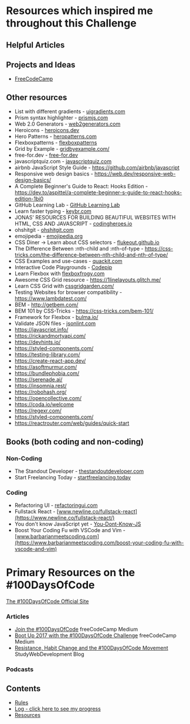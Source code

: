 # Resources which inspired me throughout this Challenge

## Helpful Articles

## Projects and Ideas

- [FreeCodeCamp](https://www.freecodecamp.com)

## Other resources

- List with different gradients - [uigradients.com](https://uigradients.com/)
- Prism syntax highlighter - [prismjs.com](https://prismjs.com/)
- Web 2.0 Generators - [web2generators.com](https://www.web2generators.com/)
- Heroicons - [heroicons.dev](https://heroicons.dev/)
- Hero Patterns - [heropatterns.com](https://www.heropatterns.com/)
- Flexboxpatterns - [flexboxpatterns](https://www.flexboxpatterns.com/)
- Grid by Example - [gridbyexample.com/](https://gridbyexample.com/)
- free-for.dev - [free-for.dev](https://free-for.dev/)
- javascriptquiz.com - [javascriptquiz.com](https://javascriptquiz.com/)
- airbnb JavaScript Style Guide - https://github.com/airbnb/javascript
- Responsive web design basics - https://web.dev/responsive-web-design-basics/
- A Complete Beginner's Guide to React: Hooks Edition - https://dev.to/aspittel/a-complete-beginner-s-guide-to-react-hooks-edition-1bi0
- GitHub Learning Lab - [GitHub Learning Lab](https://lab.github.com/)
- Learn faster typing - [keybr.com](https://www.keybr.com/)
- JONAS' RESOURCES FOR BUILDING BEAUTIFUL WEBSITES WITH HTML, CSS AND JAVASCRIPT - [codingheroes.io](http://codingheroes.io/resources/)
- ohshitgit - [ohshitgit.com](https://ohshitgit.com/)
- emojipedia - [emojipedia.org](https://emojipedia.org/)
- CSS Diner -> Learn about CSS selectors - [flukeout.github.io](https://flukeout.github.io/)
- The Difference Between :nth-child and :nth-of-type - https://css-tricks.com/the-difference-between-nth-child-and-nth-of-type/
- CSS Examples and use-cases - [quackit.com](https://www.quackit.com/css/examples/)
- Interactive Code Playgrounds - [Codepip](https://codepip.com/)
- Learn Flexbox with [flexboxfrogy.com](https://flexboxfroggy.com/)
- Awesome CSS Grid resource - https://1linelayouts.glitch.me/
- Learn CSS Grid with [cssgridgarden.com/](https://cssgridgarden.com/)
- Testing Websites for browser compatibility - https://www.lambdatest.com/
- BEM - http://getbem.com/
- BEM 101 by CSS-Tricks - https://css-tricks.com/bem-101/
- Framework for Flexbox - [bulma.io/](https://bulma.io/)
- Validate JSON files - [jsonlint.com](https://jsonlint.com/)
- https://javascript.info/
- https://rickandmortyapi.com/
- https://devhints.io/
- https://styled-components.com/
- https://testing-library.com/
- https://create-react-app.dev/
- https://asoftmurmur.com/
- https://bundlephobia.com/
- https://serenade.ai/
- https://insomnia.rest/
- https://robohash.org/
- https://opencollective.com/
- https://coda.io/welcome
- https://regexr.com/
- https://styled-components.com/
- https://reactrouter.com/web/guides/quick-start

## Books (both coding and non-coding)

### Non-Coding

- The Standout Developer - [thestandoutdeveloper.com](https://www.thestandoutdeveloper.com/)
- Start Freelancing Today - [startfreelancing.today](https://startfreelancing.today/)

### Coding

- Refactoring UI - [refactoringui.com](https://refactoringui.com/book/)
- Fullstack React - [www.newline.co/fullstack-react](https://www.newline.co/fullstack-react/)
- You don't know JavaScript yet - [You-Dont-Know-JS](https://github.com/getify/You-Dont-Know-JS)
- Boost Your Coding Fu with VSCode and Vim - [www.barbarianmeetscoding.com](https://www.barbarianmeetscoding.com/boost-your-coding-fu-with-vscode-and-vim)

# Primary Resources on the #100DaysOfCode

[The #100DaysOfCode Official Site](http://100daysofcode.com/)

### Articles

- [Join the #100DaysOfCode](https://medium.freecodecamp.com/join-the-100daysofcode-556ddb4579e4) freeCodeCamp Medium
- [Boot Up 2017 with the #100DaysOfCode Challenge](https://medium.freecodecamp.com/start-2017-with-the-100daysofcode-improved-and-updated-18ce604b237b) freeCodeCamp Medium
- [Resistance, Habit Change and the #100DaysOfCode Movement](https://studywebdevelopment.com/100-days-of-code.html) StudyWebDevelopment Blog

### Podcasts

## Contents

- [Rules](rules.md)
- [Log - click here to see my progress](log.md)
- [Resources](resources.md)
